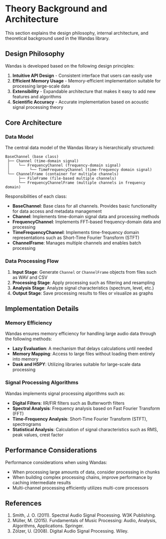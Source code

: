 # Theory Background and Architecture

This section explains the design philosophy, internal architecture, and theoretical background used in the Wandas library.

## Design Philosophy

Wandas is developed based on the following design principles:

1. **Intuitive API Design** - Consistent interface that users can easily use
2. **Efficient Memory Usage** - Memory-efficient implementation suitable for processing large-scale data
3. **Extensibility** - Expandable architecture that makes it easy to add new features and algorithms
4. **Scientific Accuracy** - Accurate implementation based on acoustic signal processing theory

## Core Architecture

### Data Model

The central data model of the Wandas library is hierarchically structured:

```
BaseChannel (base class)
 ├── Channel (time-domain signal)
 │    └── FrequencyChannel (frequency-domain signal)
 │         └── TimeFrequencyChannel (time-frequency domain signal)
 └── ChannelFrame (container for multiple channels)
      ├── FileFrame (file-based multiple channels)
      └── FrequencyChannelFrame (multiple channels in frequency domain)
```

Responsibilities of each class:

- **BaseChannel**: Base class for all channels. Provides basic functionality for data access and metadata management
- **Channel**: Implements time-domain signal data and processing methods
- **FrequencyChannel**: Implements FFT-based frequency-domain data and processing
- **TimeFrequencyChannel**: Implements time-frequency domain representations such as Short-Time Fourier Transform (STFT)
- **ChannelFrame**: Manages multiple channels and enables batch processing

### Data Processing Flow

1. **Input Stage**: Generate `Channel` or `ChannelFrame` objects from files such as WAV and CSV
2. **Processing Stage**: Apply processing such as filtering and resampling
3. **Analysis Stage**: Analyze signal characteristics (spectrum, level, etc.)
4. **Output Stage**: Save processing results to files or visualize as graphs

## Implementation Details

### Memory Efficiency

Wandas ensures memory efficiency for handling large audio data through the following methods:

- **Lazy Evaluation**: A mechanism that delays calculations until needed
- **Memory Mapping**: Access to large files without loading them entirely into memory
- **Dask and H5PY**: Utilizing libraries suitable for large-scale data processing

### Signal Processing Algorithms

Wandas implements signal processing algorithms such as:

- **Digital Filters**: IIR/FIR filters such as Butterworth filters
- **Spectral Analysis**: Frequency analysis based on Fast Fourier Transform (FFT)
- **Time-Frequency Analysis**: Short-Time Fourier Transform (STFT), spectrograms
- **Statistical Analysis**: Calculation of signal characteristics such as RMS, peak values, crest factor

## Performance Considerations

Performance considerations when using Wandas:

- When processing large amounts of data, consider processing in chunks
- When building complex processing chains, improve performance by caching intermediate results
- Multi-channel processing efficiently utilizes multi-core processors

## References

1. Smith, J. O. (2011). Spectral Audio Signal Processing. W3K Publishing.
2. Müller, M. (2015). Fundamentals of Music Processing: Audio, Analysis, Algorithms, Applications. Springer.
3. Zölzer, U. (2008). Digital Audio Signal Processing. Wiley.
